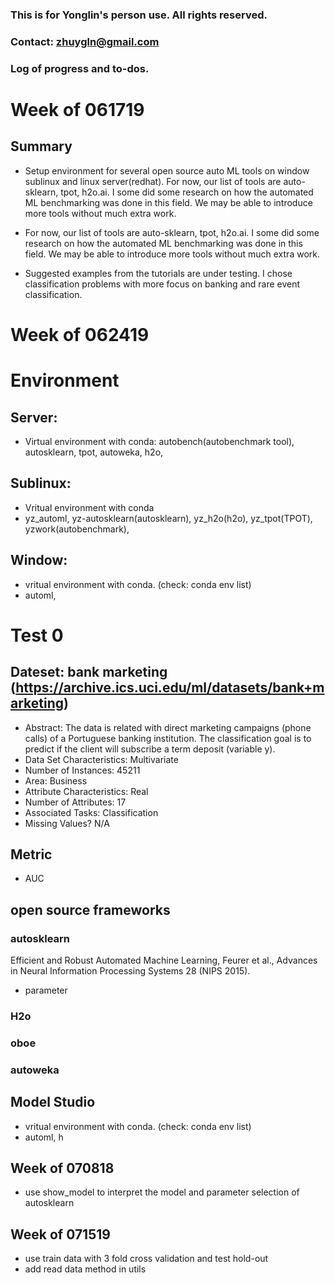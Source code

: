 ### This is for Yonglin's person use. All rights reserved.
### Contact: zhuygln@gmail.com
### Log of progress and to-dos.


# Week of 061719



## Summary
- Setup environment for several open source auto ML tools on window sublinux and linux server(redhat). For now, our list of tools are auto-sklearn, tpot, h2o.ai. I some did some research on how the automated ML benchmarking was done in this field. We may be able to introduce more tools without much extra work.

- For now, our list of tools are auto-sklearn, tpot, h2o.ai. I some did some research on how the automated ML benchmarking was done in this field. We may be able to introduce more tools without much extra work.

- Suggested examples from the tutorials are under testing. I chose classification problems with more focus on banking and rare event classification. 



# Week of 062419
# Environment 
## Server:
- Virtual environment with conda: autobench(autobenchmark tool), autosklearn, tpot, autoweka, h2o,


## Sublinux:

- Vritual environment with conda
- yz_automl, yz-autosklearn(autosklearn), yz_h2o(h2o), yz_tpot(TPOT), yzwork(autobenchmark),


## Window:

- vritual environment with conda. (check: conda env list)
- automl, 

# Test 0 
## Dateset: bank marketing (https://archive.ics.uci.edu/ml/datasets/bank+marketing)
- Abstract: The data is related with direct marketing campaigns (phone calls) of a Portuguese banking institution. The classification goal is to predict if the client will subscribe a term deposit (variable y).
- Data Set Characteristics:  Multivariate
- Number of Instances: 45211
- Area: Business
- Attribute Characteristics: Real
- Number of Attributes: 17
- Associated Tasks: Classification
- Missing Values? N/A

## Metric
- AUC

## open source frameworks

### autosklearn
Efficient and Robust Automated Machine Learning, Feurer et al., Advances in Neural Information Processing Systems 28 (NIPS 2015).
- parameter

### H2o
### oboe

### autoweka

## Model Studio



- vritual environment with conda. (check: conda env list)
- automl, h

## Week of 070818
- use show_model to interpret the model and parameter selection of autosklearn
## Week of 071519

- use train data with 3 fold cross validation and test hold-out
- add read data method in utils
